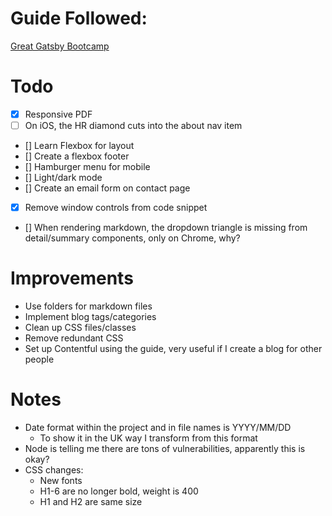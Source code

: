 # Guide Followed:
[Great Gatsby Bootcamp](https://www.youtube.com/watch?v=8t0vNu2fCCM)

# Todo 
- [x] Responsive PDF
- [ ] On iOS, the HR diamond cuts into the about nav item
- [] Learn Flexbox for layout
- [] Create a flexbox footer
- [] Hamburger menu for mobile
- [] Light/dark mode
- [] Create an email form on contact page
- [x] Remove window controls from code snippet 
- [] When rendering markdown, the dropdown triangle is missing from detail/summary components, only on Chrome, why?

# Improvements

* Use folders for markdown files
* Implement blog tags/categories
* Clean up CSS files/classes
* Remove redundant CSS
* Set up Contentful using the guide, very useful if I create a blog for other people

# Notes
* Date format within the project and in file names is YYYY/MM/DD
    - To show it in the UK way I transform from this format
* Node is telling me there are tons of vulnerabilities, apparently this is okay?
* CSS changes:
    - New fonts
    - H1-6 are no longer bold, weight is 400
    - H1 and H2 are same size